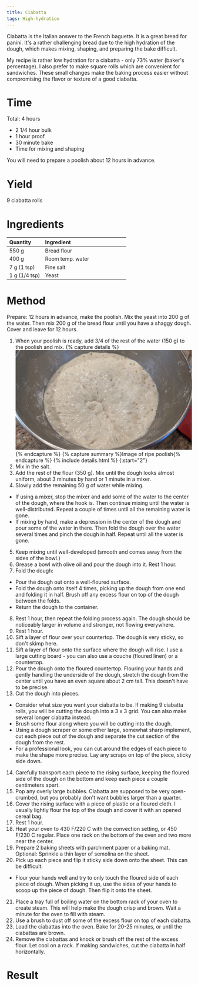 ```yaml
---
title: Ciabatta
tags: High-hydration
---
```


Ciabatta is the Italian answer to the French baguette. It is a great bread for panini. It's a rather challenging bread due to the high hydration of the dough, which makes mixing, shaping, and preparing the bake difficult.

My recipe is rather low hydration for a ciabatta - only 73% water (baker's percentage). I also prefer to make square rolls which are convenient for sandwiches. These small changes make the baking process easier without compromising the flavor or texture of a good ciabatta.

# Time
Total: 4 hours
- 2 1/4 hour bulk
- 1 hour proof
- 30 minute bake
- Time for mixing and shaping

You will need to prepare a poolish about 12 hours in advance.

# Yield
9 ciabatta rolls

# Ingredients

<table>
<colgroup>
<col width="30%" />
<col width="70%" />
</colgroup>
<thead>
<tr class="header">
<th align="left">Quantity</th>
<th align="left">Ingredient</th>
</tr>
</thead>
<tbody>
<tr>
<td markdown="span">550 g
  </td>
<td markdown="span">Bread flour
  </td>
</tr>
<tr>
<td markdown="span">400 g
  </td>
<td markdown="span">Room temp. water
  </td>
</tr>
<tr>
<td markdown="span">7 g (1 tsp)
  </td>
<td markdown="span">Fine salt
  </td>
</tr>
<tr>
<td markdown="span">1 g (1/4 tsp)
  </td>
<td markdown="span">Yeast
  </td>
</tr>
</tbody>
</table>

# Method
Prepare:
12 hours in advance, make the poolish. Mix the yeast into 200 g of the water. Then mix 200 g of the bread flour until you have a shaggy dough. Cover and leave for 12 hours.

1. When your poolish is ready, add 3/4 of the rest of the water (150 g) to the poolish and mix.
{% capture details %}![Image of ripe poolish](/assets/ciabatta/poolish.jpg){% endcapture %}
{% capture summary %}Image of ripe poolish{% endcapture %}
{% include details.html %}
{:start="2"}
2. Mix in the salt.
3. Add the rest of the flour (350 g). Mix until the dough looks almost uniform, about 3 minutes by hand or 1 minute in a mixer.
4. Slowly add the remaining 50 g of water while mixing. 
  - If using a mixer, stop the mixer and add some of the water to the center of the dough, where the hook is. Then continue mixing until the water is well-distributed. Repeat a couple of times until all the remaining water is gone.
  - If mixing by hand, make a depression in the center of the dough and pour some of the water in there. Then fold the dough over the water several times and pinch the dough in half. Repeat until all the water is gone.
5. Keep mixing until well-developed (smooth and comes away from the sides of the bowl.)
6. Grease a bowl with olive oil and pour the dough into it. Rest 1 hour.
7. Fold the dough:
  - Pour the dough out onto a well-floured surface. 
  - Fold the dough onto itself 4 times, picking up the dough from one end and folding it in half. Brush off any excess flour on top of the dough between the folds.
  - Return the dough to the container.
8. Rest 1 hour, then repeat the folding process again. The dough should be noticeably larger in volume and stronger, not flowing everywhere.
9. Rest 1 hour.
10. Sift a layer of flour over your countertop. The dough is very sticky, so don't skimp here.
11. Sift a layer of flour onto the surface where the dough will rise. I use a large cutting board - you can also use a couche (floured linen) or a countertop.
12. Pour the dough onto the floured countertop. Flouring your hands and gently handling the underside of the dough, stretch the dough from the center until you have an even square about 2 cm tall. This doesn't have to be precise.
13. Cut the dough into pieces.
  - Consider what size you want your ciabatta to be. If making 9 ciabatta rolls, you will be cutting the dough into a 3 x 3 grid. You can also make several longer ciabatta instead.
  - Brush some flour along where you will be cutting into the dough.
  - Using a dough scraper or some other large, somewhat sharp implement, cut each piece out of the dough and separate the cut section of the dough from the rest.
  - For a professional look, you can cut around the edges of each piece to make the shape more precise. Lay any scraps on top of the piece, sticky side down.
14. Carefully transport each piece to the rising surface, keeping the floured side of the dough on the bottom and keep each piece a couple centimeters apart.
15. Pop any overly large bubbles. Ciabatta are supposed to be very open-crumbed, but you probably don't want bubbles larger than a quarter.
16. Cover the rising surface with a piece of plastic or a floured cloth. I usually lightly flour the top of the dough and cover it with an opened cereal bag.
17. Rest 1 hour.
18. Heat your oven to 430 F/220 C with the convection setting, or 450 F/230 C regular. Place one rack on the bottom of the oven and two more near the center.
19. Prepare 2 baking sheets with parchment paper or a baking mat. Optional: Sprinkle a thin layer of semolina on the sheet.
20. Pick up each piece and flip it sticky side down onto the sheet. This can be difficult.
  - Flour your hands well and try to only touch the floured side of each piece of dough. When picking it up, use the sides of your hands to scoop up the piece of dough. Then flip it onto the sheet.
21. Place a tray full of boiling water on the bottom rack of your oven to create steam. This will help make the dough crisp and brown. Wait a minute for the oven to fill with steam.
22. Use a brush to dust off some of the excess flour on top of each ciabatta.
23. Load the ciabattas into the oven. Bake for 20-25 minutes, or until the ciabattas are brown.
24. Remove the ciabattas and knock or brush off the rest of the excess flour. Let cool on a rack. If making sandwiches, cut the ciabatta in half horizontally.

# Result

